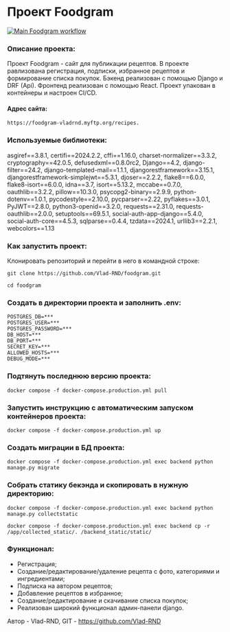 # Проект Foodgram
[![Main Foodgram workflow](https://github.com/Vlad-RND/foodgram/actions/workflows/main.yml/badge.svg)](https://github.com/Vlad-RND/foodgram/actions/workflows/main.yml)

### Описание проекта:
Проект Foodgram - сайт для публикации рецептов. В проекте равлизована регистрация, подписки,
избранное рецептов и формирование списка покупок.
Бэкенд реализован с помощью Django и DRF (Api).
Фронтенд реализован с помощью React.
Проект упакован в контейнеры и настроен CI/CD.

#### Адрес сайта: 
```
https://foodgram-vladrnd.myftp.org/recipes.
```

### Используемые библиотеки:
asgiref==3.8.1, certifi==2024.2.2, cffi==1.16.0, charset-normalizer==3.3.2, 
cryptography==42.0.5, defusedxml==0.8.0rc2, Django==4.2, django-filter==24.2,
django-templated-mail==1.1.1, djangorestframework==3.15.1,
djangorestframework-simplejwt==5.3.1, djoser==2.2.2, flake8==6.0.0, flake8-isort==6.0.0,
idna==3.7, isort==5.13.2, mccabe==0.7.0, oauthlib==3.2.2, pillow==10.3.0,
psycopg2-binary==2.9.9, python-dotenv==1.0.1, pycodestyle==2.10.0, pycparser==2.22,
pyflakes==3.0.1, PyJWT==2.8.0, python3-openid==3.2.0, requests==2.31.0,
requests-oauthlib==2.0.0, setuptools==69.5.1, social-auth-app-django==5.4.0,
social-auth-core==4.5.3, sqlparse==0.4.4, tzdata==2024.1, urllib3==2.2.1, webcolors==1.13

### Как запустить проект:
Клонировать репозиторий и перейти в него в командной строке:
```
git clone https://github.com/Vlad-RND/foodgram.git
```
```
cd foodgram
```

### Создать в директории проекта и заполнить .env:
```
POSTGRES_DB=***
POSTGRES_USER=***
POSTGRES_PASSWORD=***
DB_HOST=***
DB_PORT=***
SECRET_KEY=***
ALLOWED_HOSTS=***
DEBUG_MODE=***
```

### Подтянуть последнюю версию проекта:
```
docker compose -f docker-compose.production.yml pull
```

### Запустить инструкцию с автоматическим запуском контейнеров проекта:
```
docker compose -f docker-compose.production.yml up
```

### Создать миграции в БД проекта:
```
docker compose -f docker-compose.production.yml exec backend python manage.py migrate
```

### Собрать статику бекэнда и скопировать в нужную директорию:
```
docker compose -f docker-compose.production.yml exec backend python manage.py collectstatic
```
```
docker compose -f docker-compose.production.yml exec backend cp -r /app/collected_static/. /backend_static/static/
```

### Функционал:
- Регистрация;
- Создание/редактирование/удаление рецепта с фото, категориями и ингредиентами;
- Подписка на автором рецептов;
- Добавление рецептов в избранное;
- Создание/редактирование и скачивание списка покупок;
- Реализован широкий функционал админ-панели django.

Автор - Vlad-RND, GIT - https://github.com/Vlad-RND